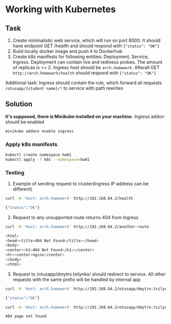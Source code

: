 # Working with Kubernetes

## Task

1) Create minimalistic web service, which will run on port 8000. It should have endpoint GET /health and should respond with `{"status": "OK"}`
2) Build locally docker image and push it to Dockerhub
3) Create k8s manifests for following entities: Deployment, Service, Ingress. Deployment can contain live and rediness probes. The amount of replicas is >= 2.
Ingress host should be `arch.homework`. Afterall GET `http://arch.homework/health` should respond with `{"status": "OK"}`

Additional task: Ingress should contain the rule, which forward all requests `/otusapp/{student name}/*` to service with path rewrites

## Solution
**It's supposed, there is Minikube installed on your machine.**
*Ingress* addon should be enabled
```bash
minikube addons enable ingress
```
### Apply k8s manifests
```bash
kubectl create namespace hw01
kubectl apply -f k8s --namespace=hw01
```
### Testing
1. Example of sending request to cluster(Ingress IP address can be different)
```bash
curl -H 'Host: arch.homework' http://192.168.64.2/health

{"status":"OK"}
```
2. Request to any unsupported route returns 404 from Ingress
```bash
curl -H 'Host: arch.homework' http://192.168.64.2/another-route

<html>
<head><title>404 Not Found</title></head>
<body>
<center><h1>404 Not Found</h1></center>
<hr><center>nginx</center>
</body>
</html>
```
3. Request to /otusapp/dmytro.tsilynko/ should redirect to service. All other requests with the same prefix will be handled by internal app
```bash
curl -H 'Host: arch.homework' http://192.168.64.2/otusapp/dmytro.tsilynko/health

{"status":"OK"}

curl -H 'Host: arch.homework' http://192.168.64.2/otusapp/dmytro.tsilynko/another-route

404 page not found
```
